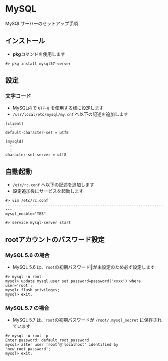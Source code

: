 MySQL
===
MySQLサーバーのセットアップ手順

インストール
---
- **pkg**コマンドを使用します
```
#> pkg install mysql57-server
```

設定
---
### 文字コード
- MySQL内で `UTF-8` を使用する様に設定します
- `/usr/local/etc/mysql/my.cnf` へ以下の記述を追加します

```
[client]
  :
default-character-set = utf8

[mysqld]
  :
  :
character-set-server = utf8
```

自動起動
---
- `/etc/rc.conf` へ以下の記述を追加します
- 設定追加後にサービスを起動します

```
#> vim /etc/rc.conf
-------------------------------------------------------------------------
mysql_enable="YES"

#> service mysql-server start
```

rootアカウントのパスワード設定
---
### MySQL 5.6 の場合
- MySQL 5.6 は、`root`の初期パスワードが未設定のため必ず設定します

```
#> mysql -u root
mysql> update mysql.user set password=password('xxxx') where user='root';
mysql> flush privileges;
mysql> exit;
```

### MySQL 5.7 の場合
- MySQL 5.7 は、`root`の初期パスワードが `/root/.mysql_secret` に保存されています

```
#> mysql -u root -p
Enter password: default_root_password
mysql> alter user 'root'@'localhost' identified by 'new_root_password';
mysql> exit;
```